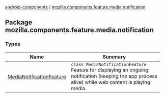[android-components](../index.md) / [mozilla.components.feature.media.notification](./index.md)

## Package mozilla.components.feature.media.notification

### Types

| Name | Summary |
|---|---|
| [MediaNotificationFeature](-media-notification-feature/index.md) | `class MediaNotificationFeature`<br>Feature for displaying an ongoing notification (keeping the app process alive) while web content is playing media. |
